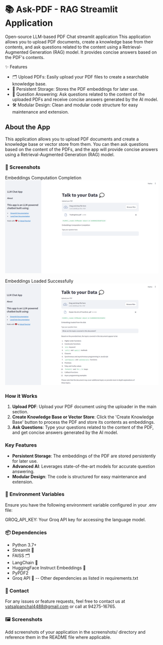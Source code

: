 # 📚 Ask-PDF - RAG Streamlit Application
Open-source LLM-based PDF Chat streamlit application
This application allows you to upload PDF documents, create a knowledge base from their contents, and ask questions related to the content using a Retrieval-Augmented Generation (RAG) model. 
It provides concise answers based on the PDF's contents.

✨ Features
- 🗂️ Upload PDFs: Easily upload your PDF files to create a searchable knowledge base.
- 💾 Persistent Storage: Stores the PDF embeddings for later use.
- 🤖 Question Answering: Ask questions related to the content of the uploaded PDFs and receive concise answers generated by the AI model.
- 🛠️ Modular Design: Clean and modular code structure for easy maintenance and extension.

## About the App
This application allows you to upload PDF documents and create a knowledge base or vector store from them. 
You can then ask questions based on the content of the PDFs, and the app will provide concise answers using a Retrieval-Augmented Generation (RAG) model.

### 📸 Screenshots
Embeddings Computation Completion
![Embeddings Computation Completion](https://github.com/iamvatsalpanchal/ask-pdf/blob/main/2.PNG)

Embeddings Loaded Successfully
![Embeddings Loaded Successfully](https://github.com/iamvatsalpanchal/ask-pdf/blob/main/1.PNG)


### How it Works
1. **Upload PDF**: Upload your PDF document using the uploader in the main section.
2. **Create Knowledge Base or Vector Store**: Click the 'Create Knowledge Base' button to process the PDF and store its contents as embeddings.
3. **Ask Questions**: Type your questions related to the content of the PDF, and get concise answers generated by the AI model.

### Key Features
- **Persistent Storage**: The embeddings of the PDF are stored persistently for later use.
- **Advanced AI**: Leverages state-of-the-art models for accurate question answering.
- **Modular Design**: The code is structured for easy maintenance and extension.


### 🔧 Environment Variables
Ensure you have the following environment variable configured in your .env file:

GROQ_API_KEY: Your Groq API key for accessing the language model.

### 📦 Dependencies
- Python 3.7+
- Streamlit 📖
- FAISS 🗂️
- LangChain 📘
- HuggingFace Instruct Embeddings 🤗
- PyPDF2
- Groq API 🧠
-- Other dependencies as listed in requirements.txt

### 📧 Contact
For any issues or feature requests, feel free to contact us at vatsalpanchal4488@gmail.com or call at 94275-16765.

### 🖼️ Screenshots
Add screenshots of your application in the screenshots/ directory and reference them in the README file where applicable.
